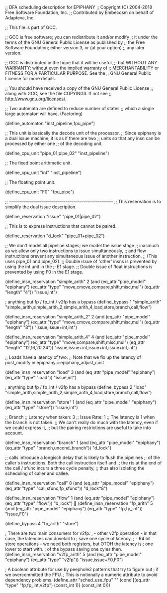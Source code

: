 ;; DFA scheduling description for EPIPHANY
;; Copyright (C) 2004-2018 Free Software Foundation, Inc.
;; Contributed by Embecosm on behalf of Adapteva, Inc.

;; This file is part of GCC.

;; GCC is free software; you can redistribute it and/or modify
;; it under the terms of the GNU General Public License as published by
;; the Free Software Foundation; either version 3, or (at your option)
;; any later version.

;; GCC is distributed in the hope that it will be useful,
;; but WITHOUT ANY WARRANTY; without even the implied warranty of
;; MERCHANTABILITY or FITNESS FOR A PARTICULAR PURPOSE.  See the
;; GNU General Public License for more details.

;; You should have received a copy of the GNU General Public License
;; along with GCC; see the file COPYING3.  If not see
;; <http://www.gnu.org/licenses/>.

;; Two automata are defined to reduce number of states
;; which a single large automaton will have. (Factoring)

(define_automaton "inst_pipeline,fpu_pipe")

;; This unit is basically the decode unit of the processor.
;; Since epiphany is a dual issue machine, it is as if there are two
;; units so that any insn can be processed by either one
;; of the decoding unit.

(define_cpu_unit "pipe_01,pipe_02" "inst_pipeline")

;; The fixed point arithmetic unit.

(define_cpu_unit  "int" "inst_pipeline")

;; The floating point unit.

(define_cpu_unit "F0" "fpu_pipe")

;; ----------------------------------------------------
;; This reservation is to simplify the dual issue description.

(define_reservation  "issue"  "pipe_01|pipe_02")

;; This is to express instructions that cannot be paired.

(define_reservation  "d_lock" "pipe_01+pipe_02")

;; We don't model all pipeline stages; we model the issue stage
;; inasmuch as we allow only two instructions to issue simultaneously,
;; and flow instructions prevent any simultaneous issue of another instruction.
;; (This uses pipe_01 and pipe_02).
;; Double issue of 'other' insns is prevented by using the int unit in the
;; E1 stage.
;; Double issue of float instructions is prevented by using F0 in the E1 stage.

(define_insn_reservation "simple_arith" 2
  (and (eq_attr "pipe_model" "epiphany")
       (eq_attr "type" "move,cmove,compare,shift,misc,mul")
       (eq_attr "length" "4"))
  "issue,int")

; anything but fp / fp_int / v2fp has a bypass
(define_bypass 1 "simple_arith" "simple_arith,simple_arith_2,simple_arith_4,load,store,branch,call,flow")

(define_insn_reservation "simple_arith_2" 2
  (and (eq_attr "pipe_model" "epiphany")
       (eq_attr "type" "move,cmove,compare,shift,misc,mul")
       (eq_attr "length" "8"))
  "issue,issue+int,int")

(define_insn_reservation "simple_arith_4" 4
  (and (eq_attr "pipe_model" "epiphany")
       (eq_attr "type" "move,compare,shift,misc,mul")
       (eq_attr "length" "12,16,20,24"))
  "issue,issue+int,issue+int,issue+int,int")

;; Loads have a latency of two.
;; Note that we fix up the latency of post_modify in epiphany.c:epiphany_adjust_cost

(define_insn_reservation "load" 3
  (and (eq_attr "pipe_model" "epiphany")
       (eq_attr "type" "load"))
  "issue,int")

; anything but fp / fp_int / v2fp has a bypass
(define_bypass 2 "load" "simple_arith,simple_arith_2,simple_arith_4,load,store,branch,call,flow")

(define_insn_reservation "store" 1
  (and (eq_attr "pipe_model" "epiphany")
       (eq_attr "type" "store"))
  "issue,int")

;; Branch
;; Latency when taken: 	3
;; Issue Rate: 	1
;; The latency is 1 when the branch is not taken.
;; We can't really do much with the latency, even if we could express it,
;; but the pairing restrictions are useful to take into account.

(define_insn_reservation "branch"  1
  (and (eq_attr "pipe_model" "epiphany")
       (eq_attr "type" "branch,uncond_branch"))
  "d_lock")

;; calls introduce a longisch delay that is likely to flush the pipelines
;; of the caller's instructions.  Both the call instruction itself and
;; the rts at the end of the call / sfunc incurs a three cycle penalty,
;; thus also isolating the scheduling of caller and callee.

(define_insn_reservation "call" 8
  (and (eq_attr "pipe_model" "epiphany")
       (eq_attr "type" "call,sfunc,fp_sfunc"))
  "d_lock*8")

(define_insn_reservation "flow" 1
  (and (eq_attr "pipe_model" "epiphany")
       (eq_attr "type" "flow"))
  "d_lock")

(define_insn_reservation "fp_arith"  5
  (and (eq_attr "pipe_model" "epiphany")
       (eq_attr "type" "fp,fp_int"))
  "issue,F0")

(define_bypass 4 "fp_arith" "store")

; There are two main consumers for v2fp:
; - other v2fp operation - in that case, the latencies can dovetail to
;   save one cycle of latency.
; - 64 bit store operations - we need both registers, but OTOH the latency is
; one lower to start with.
; of the bypass saving one cyles then.
(define_insn_reservation "v2fp_arith"  5
  (and (eq_attr "pipe_model" "epiphany")
       (eq_attr "type" "v2fp"))
  "issue,issue+F0,F0")

; A boolean attribute for use by peephole2 patterns that try to figure out
; if we overcommitted the FPU.
; This is notionally a numeric attribute to avoid dependency problems.
(define_attr "sched_use_fpu" ""
  (cond [(eq_attr "type" "fp,fp_int,v2fp") (const_int 1)]
	(const_int 0)))
